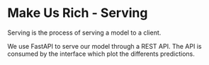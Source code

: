 # Make Us Rich - Serving

Serving is the process of serving a model to a client.

We use FastAPI to serve our model through a REST API.
The API is consumed by the interface which plot the differents predictions.